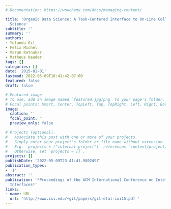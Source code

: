 ```yaml
---
# Documentation: https://wowchemy.com/docs/managing-content/

title: 'Organic Data Science: A Task-Centered Interface to On-Line Collaboration in
  Science'
subtitle: ''
summary: ''
authors:
- Yolanda Gil
- Felix Michel
- Varun Ratnakar
- Matheus Hauder
tags: []
categories: []
date: '2015-01-01'
lastmod: 2022-05-09T16:41:42-07:00
featured: false
draft: false

# Featured image
# To use, add an image named `featured.jpg/png` to your page's folder.
# Focal points: Smart, Center, TopLeft, Top, TopRight, Left, Right, BottomLeft, Bottom, BottomRight.
image:
  caption: ''
  focal_point: ''
  preview_only: false

# Projects (optional).
#   Associate this post with one or more of your projects.
#   Simply enter your project's folder or file name without extension.
#   E.g. `projects = ["internal-project"]` references `content/project/deep-learning/index.md`.
#   Otherwise, set `projects = []`.
projects: []
publishDate: '2022-05-09T23:41:41.980249Z'
publication_types:
- '1'
abstract: ''
publication: '*Proceedings of the ACM International Conference on Intelligent User
  Interfaces*'
links:
- name: URL
  url: 'http://www.isi.edu/~gil/papers/gil-etal-iui15.pdf '
---
```

